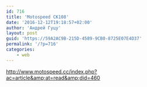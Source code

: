 ```yaml
---
id: 716
title: 'Motospeed CK108'
date: '2016-12-12T19:18:57+02:00'
author: 'Андрей Гуцу'
layout: post
guid: 'https://59A2AC9B-215D-4589-9CB0-8725E07E4D37'
permalink: '/?p=716'
categories:
    - web
---
```


http://www.motospeed.cc/index.php?ac=article&amp;at=read&amp;did=460